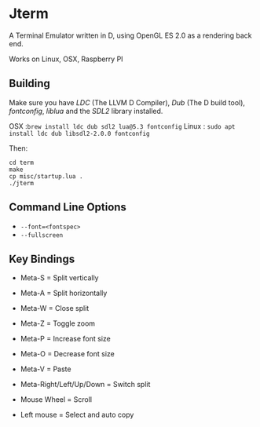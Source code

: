 # Jterm

A Terminal Emulator written in D, using OpenGL ES 2.0 as a rendering back end.

Works on Linux, OSX, Raspberry PI

## Building

Make sure you have _LDC_ (The LLVM D Compiler), _Dub_ (The D build tool),
_fontconfig_, _liblua_ and the _SDL2_ library installed.

OSX :`brew install ldc dub sdl2 lua@5.3 fontconfig`
Linux : `sudo apt install ldc dub libsdl2-2.0.0 fontconfig`

Then:

```
cd term
make
cp misc/startup.lua .
./jterm
```

## Command Line Options

* `--font=<fontspec>`
* `--fullscreen`

## Key Bindings

* Meta-S = Split vertically
* Meta-A = Split horizontally
* Meta-W = Close split
* Meta-Z = Toggle zoom
* Meta-P = Increase font size
* Meta-O = Decrease font size
* Meta-V = Paste
* Meta-Right/Left/Up/Down = Switch split

* Mouse Wheel = Scroll
* Left mouse = Select and auto copy

